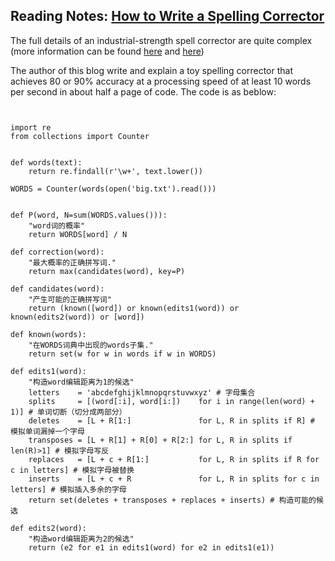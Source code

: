 ## Reading Notes: [How to Write a Spelling Corrector](http://norvig.com/spell-correct.html)

The full details of an industrial-strength spell corrector are quite complex (more information can be found [here]() and [here]())

The author of this blog write and explain a toy spelling corrector that achieves 80 or 90% accuracy at a processing speed of at least 10 words per second in about half a page of code. The code is as beblow:

<pre><code>

import re
from collections import Counter


def words(text): 
    return re.findall(r'\w+', text.lower())

WORDS = Counter(words(open('big.txt').read()))


def P(word, N=sum(WORDS.values())): 
    "word词的概率"
    return WORDS[word] / N

def correction(word): 
    "最大概率的正确拼写词."
    return max(candidates(word), key=P)

def candidates(word): 
    "产生可能的正确拼写词"
    return (known([word]) or known(edits1(word)) or known(edits2(word)) or [word])

def known(words): 
    "在WORDS词典中出现的words子集."
    return set(w for w in words if w in WORDS)

def edits1(word):
    "构造word编辑距离为1的候选"
    letters    = 'abcdefghijklmnopqrstuvwxyz' # 字母集合
    splits     = [(word[:i], word[i:])    for i in range(len(word) + 1)] # 单词切断（切分成两部分）
    deletes    = [L + R[1:]               for L, R in splits if R] # 模拟单词漏掉一个字母
    transposes = [L + R[1] + R[0] + R[2:] for L, R in splits if len(R)>1] # 模拟字母写反
    replaces   = [L + c + R[1:]           for L, R in splits if R for c in letters] # 模拟字母被替换
    inserts    = [L + c + R               for L, R in splits for c in letters] # 模拟插入多余的字母
    return set(deletes + transposes + replaces + inserts) # 构造可能的候选

def edits2(word): 
    "构造word编辑距离为2的候选"
    return (e2 for e1 in edits1(word) for e2 in edits1(e1))

</code></pre>

